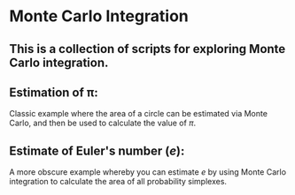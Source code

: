 # Monte Carlo Integration
This is a collection of scripts for exploring Monte Carlo integration. 
---

## Estimation of π:
Classic example where the area of a circle can be estimated via Monte Carlo, and then be used to calculate the value of $\pi$.

## Estimate of Euler's number (*e*):
A more obscure example whereby you can estimate *e* by using Monte Carlo integration to calculate the area of all probability simplexes.
